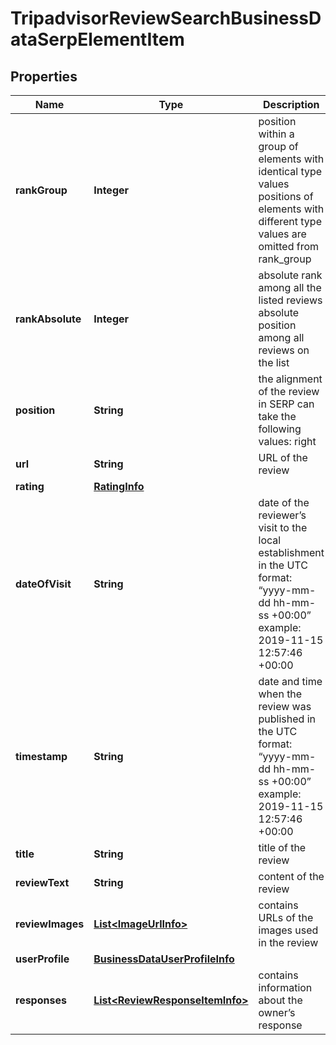 

# TripadvisorReviewSearchBusinessDataSerpElementItem


## Properties

| Name | Type | Description | Notes |
|------------ | ------------- | ------------- | -------------|
|**rankGroup** | **Integer** | position within a group of elements with identical type values positions of elements with different type values are omitted from rank_group |  [optional] |
|**rankAbsolute** | **Integer** | absolute rank among all the listed reviews absolute position among all reviews on the list |  [optional] |
|**position** | **String** | the alignment of the review in SERP can take the following values: right |  [optional] |
|**url** | **String** | URL of the review |  [optional] |
|**rating** | [**RatingInfo**](RatingInfo.md) |  |  [optional] |
|**dateOfVisit** | **String** | date of the reviewer’s visit to the local establishment in the UTC format: “yyyy-mm-dd hh-mm-ss +00:00” example: 2019-11-15 12:57:46 +00:00 |  [optional] |
|**timestamp** | **String** | date and time when the review was published in the UTC format: “yyyy-mm-dd hh-mm-ss +00:00” example: 2019-11-15 12:57:46 +00:00 |  [optional] |
|**title** | **String** | title of the review |  [optional] |
|**reviewText** | **String** | content of the review |  [optional] |
|**reviewImages** | [**List&lt;ImageUrlInfo&gt;**](ImageUrlInfo.md) | contains URLs of the images used in the review |  [optional] |
|**userProfile** | [**BusinessDataUserProfileInfo**](BusinessDataUserProfileInfo.md) |  |  [optional] |
|**responses** | [**List&lt;ReviewResponseItemInfo&gt;**](ReviewResponseItemInfo.md) | contains information about the owner’s response |  [optional] |



